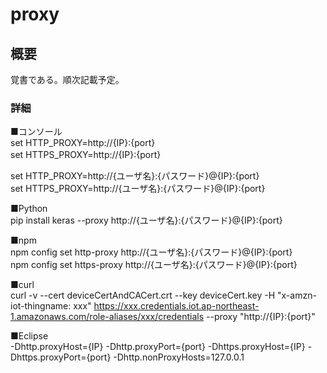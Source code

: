 # proxy

## 概要
覚書である。順次記載予定。

### 詳細
■コンソール  
set HTTP_PROXY=http://{IP}:{port}  
set HTTPS_PROXY=http://{IP}:{port}　　

set HTTP_PROXY=http://{ユーザ名}:{パスワード}@{IP}:{port}  
set HTTPS_PROXY=http://{ユーザ名}:{パスワード}@{IP}:{port}　　

■Python  
pip install keras --proxy http://{ユーザ名}:{パスワード}@{IP}:{port}  

■npm  
npm config set http-proxy http://{ユーザ名}:{パスワード}@{IP}:{port}  
npm config set https-proxy http://{ユーザ名}:{パスワード}@{IP}:{port}  

■curl  
curl -v --cert deviceCertAndCACert.crt --key deviceCert.key -H "x-amzn-iot-thingname: xxx" https://xxx.credentials.iot.ap-northeast-1.amazonaws.com/role-aliases/xxx/credentials --proxy "http://{IP}:{port}"  

■Eclipse  
-Dhttp.proxyHost={IP} -Dhttp.proxyPort={port} -Dhttps.proxyHost={IP} -Dhttps.proxyPort={port} -Dhttp.nonProxyHosts=127.0.0.1
